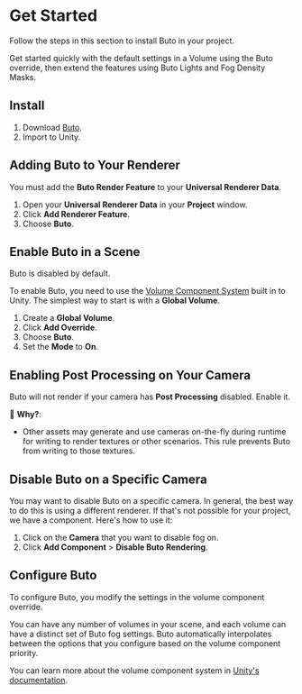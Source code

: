 
# Get Started

Follow the steps in this section to install Buto in your project.

Get started quickly with the default settings in a Volume using the Buto override, then extend the features using Buto Lights and Fog Density Masks.

## Install

1. Download [Buto](https://www.occasoftware.com/p/buto).
2. Import to Unity.

## Adding Buto to Your Renderer

You must add the **Buto Render Feature** to your **Universal Renderer Data**.

1. Open your **Universal Renderer Data** in your **Project** window.
2. Click **Add Renderer Feature**.
3. Choose **Buto**.

## Enable Buto in a Scene

Buto is disabled by default.

To enable Buto, you need to use the [Volume Component System](/buto/volume-component-system-integration) built in to Unity. The simplest way to start is with a **Global Volume**.

1. Create a **Global Volume**.
2. Click **Add Override**.
3. Choose **Buto**.
4. Set the **Mode** to **On**.

## Enabling Post Processing on Your Camera

Buto will not render if your camera has **Post Processing** disabled. Enable it.

🤔 **Why?**:

- Other assets may generate and use cameras on-the-fly during runtime for writing to render textures or other scenarios. This rule prevents Buto from writing to those textures.

## Disable Buto on a Specific Camera

You may want to disable Buto on a specific camera. In general, the best way to do this is using a different renderer. If that's not possible for your project, we have a component. Here's how to use it:

1. Click on the **Camera** that you want to disable fog on.
2. Click **Add Component** > **Disable Buto Rendering**.

## Configure Buto

To configure Buto, you modify the settings in the volume component override.

You can have any number of volumes in your scene, and each volume can have a distinct set of Buto fog settings. Buto automatically interpolates between the options that you configure based on the volume component priority.

You can learn more about the volume component system in [Unity's documentation](https://docs.unity3d.com/Packages/com.unity.render-pipelines.universal@16.0/manual/Volumes.html).
